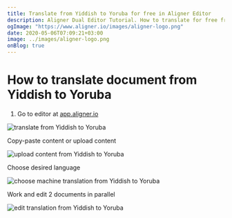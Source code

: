 ```yaml
---
title: Translate from Yiddish to Yoruba for free in Aligner Editor
description: Aligner Dual Editor Tutorial. How to translate for free from Yiddish to Yoruba. Aligner is multilingual document management platform. 
ogImage: "https://www.aligner.io/images/aligner-logo.png"
date: 2020-05-06T07:09:21+03:00
image: ../images/aligner-logo.png
onBlog: true
---
```


# How to translate document from Yiddish to Yoruba

1. Go to editor at [app.aligner.io](https://app.aligner.io "Aligner App web page")

![translate from Yiddish to Yoruba](../aligner-blank-editor.png "translate from Yiddish to Yoruba")

Copy-paste content or upload content

![upload content from Yiddish to Yoruba](../aligner-uploaded-document.png "upload content from Yiddish to Yoruba")

Choose desired language

![choose machine translation from Yiddish to Yoruba](../aligner-language-dropdown.png "choose machine translation from Yiddish to Yoruba")

Work and edit 2 documents in parallel

![edit translation from Yiddish to Yoruba](../aligner-double-sitded-editor.png "edit translation from Yiddish to Yoruba")

